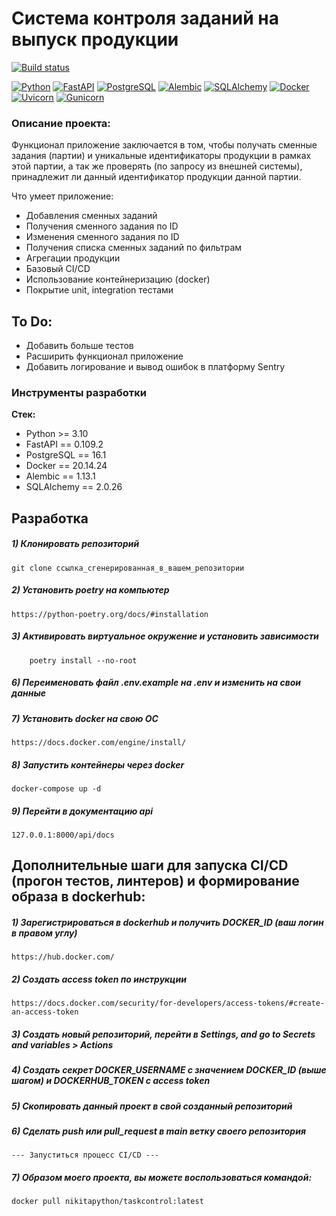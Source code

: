 # Cистема контроля заданий на выпуск продукции

[![Build status](https://github.com/Shnikita2023/taskcontrol/actions/workflows/delpoyment.yml/badge.svg?branch=main)](https://github.com/Shnikita2023/taskcontrol/actions/workflows/delpoyment.yml)


[![Python](https://img.shields.io/badge/-Python-464646?style=flat-square&logo=Python)](https://www.python.org/)
[![FastAPI](https://img.shields.io/badge/-FastAPI-464646?style=flat-square&logo=fastapi)](https://fastapi.tiangolo.com/)
[![PostgreSQL](https://img.shields.io/badge/-PostgreSQL-464646?style=flat-square&logo=PostgreSQL)](https://www.postgresql.org/)
[![Alembic](https://img.shields.io/badge/-Alembic-464646?style=flat-square&logo=Alembic)](https://alembic.sqlalchemy.org/en/latest/)
[![SQLAlchemy](https://img.shields.io/badge/-SQLAlchemy-464646?style=flat-square&logo=SQLAlchemy)](https://www.sqlalchemy.org/)
[![Docker](https://img.shields.io/badge/-Docker-464646?style=flat-square&logo=docker)](https://www.docker.com/)
[![Uvicorn](https://img.shields.io/badge/-Uvicorn-464646?style=flat-square&logo=uvicorn)](https://www.uvicorn.org/)
[![Gunicorn](https://img.shields.io/badge/-Gunicorn-464646?style=flat-square&logo=gunicorn)](https://gunicorn.org/)

### Описание проекта:
Функционал приложение заключается в том, чтобы получать сменные задания (партии) и
уникальные идентификаторы продукции в рамках этой партии,
а так же проверять (по запросу из внешней системы), принадлежит ли данный идентификатор продукции данной партии.

Что умеет приложение:
- Добавления сменных заданий
- Получения сменного задания по ID
- Изменения сменного задания по ID
- Получения списка сменных заданий по фильтрам
- Агрегации продукции
- Базовый CI/CD
- Использование контейнеризацию (docker)
- Покрытие unit, integration тестами

## To Do:
- Добавить больше тестов
- Расширить функционал приложение
- Добавить логирование и вывод ошибок в платформу Sentry

### Инструменты разработки

**Стек:**
- Python >= 3.10
- FastAPI == 0.109.2
- PostgreSQL == 16.1
- Docker == 20.14.24
- Alembic == 1.13.1
- SQLAlchemy == 2.0.26

## Разработка

##### 1) Клонировать репозиторий

    git clone ссылка_сгенерированная_в_вашем_репозитории

##### 2) Установить poetry на компьютер

    https://python-poetry.org/docs/#installation

##### 3) Активировать виртуальное окружение и установить зависимости

        poetry install --no-root

##### 6) Переименовать файл .env.example на .env и изменить на свои данные

##### 7) Установить docker на свою ОС

    https://docs.docker.com/engine/install/

##### 8) Запустить контейнеры через docker

    docker-compose up -d

##### 9) Перейти в документацию api

    127.0.0.1:8000/api/docs


## Дополнительные шаги для запуска CI/CD (прогон тестов, линтеров) и формирование образа в dockerhub:

##### 1) Зарегистрироваться в dockerhub и получить DOCKER_ID (ваш логин в правом углу)

    https://hub.docker.com/

##### 2) Создать access token по инструкции

    https://docs.docker.com/security/for-developers/access-tokens/#create-an-access-token

##### 3) Создать новый репозиторий, перейти в Settings, and go to Secrets and variables > Actions

##### 4) Создать секрет DOCKER_USERNAME с значением DOCKER_ID (выше шагом) и DOCKERHUB_TOKEN с access token

##### 5) Скопировать данный проект в свой созданный репозиторий

##### 6) Сделать push или pull_request в main ветку своего репозитория
    --- Запуститься процесс CI/CD ---

##### 7) Образом моего проекта, вы можете воспользоваться командой:
    docker pull nikitapython/taskcontrol:latest




